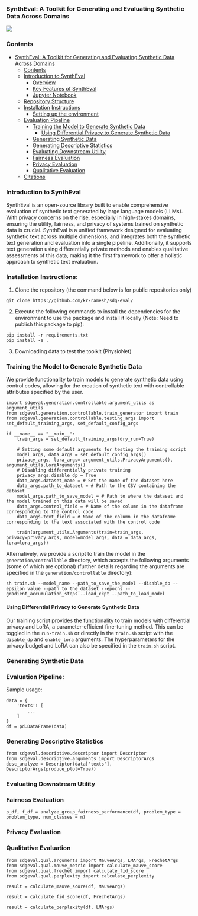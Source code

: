 ### SynthEval: A Toolkit for Generating and Evaluating Synthetic Data Across Domains

<a href="https://colab.research.google.com/drive/1pM3Y0DGYAY2ocSismwOmshIJlWwC5WQW?usp=sharing" alt="Colab">
    <img src="https://colab.research.google.com/assets/colab-badge.svg" /></a>

### Contents
- [SynthEval: A Toolkit for Generating and Evaluating Synthetic Data Across Domains](#syntheval-a-toolkit-for-generating-and-evaluating-synthetic-data-across-domains)
    - [Contents](#contents)
    - [Introduction to SynthEval](#introduction)
      - [Overview](#overview)
      - [Key Features of SynthEval](#key-features-of-syntheval)
      - [Jupyter Notebook](#jupyter-notebooks)
    - [Repository Structure](#repository-structure)
    - [Installation Instructions](#installation-instructions)
      - [Setting up the environment](#setting-up-the-environment)
    - [Evaluation Pipeline](#evaluation-pipeline)
        - [Training the Model to Generate Synthetic Data](#training-the-model-to-generate-synthetic-data)
            - [Using Differential Privacy to Generate Synthetic Data](#using-differential-privacy-to-generate-synthetic-data) 
        - [Generating Synthetic Data](#generating-synthetic-data)
        - [Generating Descriptive Statistics](#generating-descriptive-statistics)
        - [Evaluating Downstream Utility](#evaluating-downstream-utility)
        - [Fairness Evaluation](#fairness-evaluation)
        - [Privacy Evaluation](#privacy-evaluation)
        - [Qualitative Evaluation](#qualitative-evaluation)
    - [Citations](#citations)


### Introduction to SynthEval

SynthEval is an open-source library built to enable comprehensive evaluation of synthetic text generated by large language models (LLMs). With privacy concerns on the rise, especially in high-stakes domains, ensuring the utility, fairness, and privacy of systems trained on synthetic data is crucial. SynthEval is a unified framework designed for evaluating synthetic text across multiple dimensions, and integrates both the synthetic text generation and evaluation into a single pipeline. Additionally, it supports text generation using differentially private methods and enables qualitative assessments of this data, making it the first framework to offer a holistic approach to synthetic text evaluation.

### Installation Instructions:

1. Clone the repository (the command below is for public repositories only)
```
git clone https://github.com/kr-ramesh/sdg-eval/
```

2. Execute the following commands to install the dependencies for the environment to use the package and install it locally (Note: Need to publish this package to pip):
```
pip install -r requirements.txt
pip install -e .
```

3. Downloading data to test the toolkit (PhysioNet)

### Training the Model to Generate Synthetic Data

We provide functionality to train models to generate synthetic data using control codes, allowing for the creation of synthetic text with controllable attributes specified by the user. 

```
import sdgeval.generation.controllable.argument_utils as argument_utils
from sdgeval.generation.controllable.train_generator import train
from sdgeval.generation.controllable.testing_args import set_default_training_args, set_default_config_args

if __name__ == "__main__":
    train_args = set_default_training_args(dry_run=True)
    
    # Setting some default arguments for testing the training script
    model_args, data_args = set_default_config_args()
    privacy_args, lora_args= argument_utils.PrivacyArguments(), argument_utils.LoraArguments()
    # Disabling differentially private training 
    privacy_args.disable_dp = True
    data_args.dataset_name = # Set the name of the dataset here
    data_args.path_to_dataset = # Path to the CSV containing the dataset
    model_args.path_to_save_model = # Path to where the dataset and the model trained on this data will be saved
    data_args.control_field = # Name of the column in the dataframe corresponding to the control code
    data_args.text_field = # Name of the column in the dataframe corresponding to the text associated with the control code
    
    train(argument_utils.Arguments(train=train_args, privacy=privacy_args, model=model_args, data = data_args, lora=lora_args))
```

Alternatively, we provide a script to train the model in the ```generation/controllable``` directory, which accepts the following arguments (some of which are optional) (further details regarding the arguments are specified in the ```generation/controllable``` directory):

```
sh train.sh --model_name --path_to_save_the_model --disable_dp --epsilon_value --path_to_the_dataset --epochs --gradient_accumulation_steps --load_ckpt --path_to_load_model
```

#### Using Differential Privacy to Generate Synthetic Data

Our training script provides the functionality to train models with differential privacy and LoRA, a parameter-efficient fine-tuning method. This can be toggled in the ```run-train.sh``` or directly in the ```train.sh``` script with the ```disable_dp``` and ```enable_lora``` arguments. The hyperparameters for the privacy budget and LoRA can also be specified in the ```train.sh``` script.

### Generating Synthetic Data



### Evaluation Pipeline:

Sample usage:


```
data = {
    'texts': [
        ...
    ]
}
df = pd.DataFrame(data)
```

### Generating Descriptive Statistics

```
from sdgeval.descriptive.descriptor import Descriptor
from sdgeval.descriptive.arguments import DescriptorArgs
desc_analyze = Descriptor(data['texts'], DescriptorArgs(produce_plot=True))
```

### Evaluating Downstream Utility

### Fairness Evaluation

```
p_df, f_df = analyze_group_fairness_performance(df, problem_type = problem_type, num_classes = n)
```

### Privacy Evaluation

### Qualitative Evaluation

```
from sdgeval.qual.arguments import MauveArgs, LMArgs, FrechetArgs
from sdgeval.qual.mauve_metric import calculate_mauve_score
from sdgeval.qual.frechet import calculate_fid_score
from sdgeval.qual.perplexity import calculate_perplexity

result = calculate_mauve_score(df, MauveArgs)

result = calculate_fid_score(df, FrechetArgs)

result = calculate_perplexity(df, LMArgs)
```


